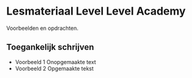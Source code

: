 # Lesmateriaal Level Level Academy

Voorbeelden en opdrachten.

## Toegankelijk schrijven
- Voorbeeld 1 Onopgemaakte text
- Voorbeeld 2 Opgemaakte tekst



